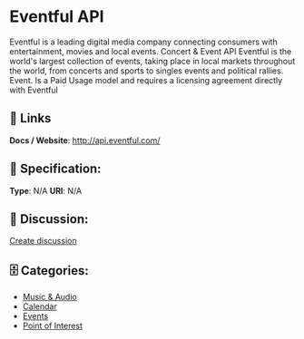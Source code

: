 # Eventful API


Eventful is a leading digital media company connecting consumers with entertainment, movies and local events.  Concert & Event API Eventful is the world's largest collection of events, taking place in local markets throughout the world, from concerts and sports to singles events and political rallies. Event. Is a Paid Usage model and requires a licensing agreement directly with Eventful

##  🔗 Links
**Docs / Website**: http://api.eventful.com/

## 🧬 Specification:
**Type**: N/A
**URI**: N/A

## 💬 Discussion:
[Create discussion](https://github.com/apis-list/apis-list/discussions/new)

## 🗄️ Categories:
- [Music & Audio](https://github.com/apis-list/apis-list#music-and-audio)
- [Calendar](https://github.com/apis-list/apis-list#calendar)
- [Events](https://github.com/apis-list/apis-list#events)
- [Point of Interest](https://github.com/apis-list/apis-list#point-of-interest)







